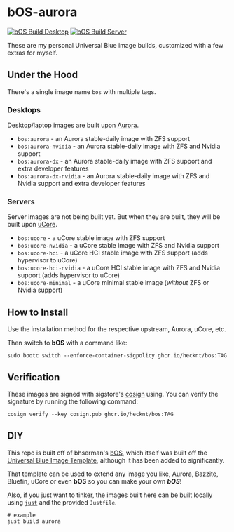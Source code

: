 # bOS-aurora

[![bOS Build Desktop](https://github.com/hecknt/bos/actions/workflows/build-desktop.yml/badge.svg)](https://github.com/hecknt/bos/actions/workflows/build-desktop.yml)
[![bOS Build Server](https://github.com/hecknt/bos/actions/workflows/build-server.yml/badge.svg)](https://github.com/hceknt/bos/actions/workflows/build-server.yml)

These are my personal Universal Blue image builds, customized with a few extras for myself.

## Under the Hood

There's a single image name `bos` with multiple tags.


### Desktops

Desktop/laptop images are built upon [Aurora](https://github.com/ublue-os/aurora).

- `bos:aurora` - an Aurora stable-daily image with ZFS support
- `bos:aurora-nvidia` - an Aurora stable-daily image with ZFS and Nvidia support
- `bos:aurora-dx` - an Aurora stable-daily image with ZFS support and extra developer features
- `bos:aurora-dx-nvidia` - an Aurora stable-daily image with ZFS and Nvidia support and extra developer features

### Servers

Server images are not being built yet. But when they are built, they will be built upon [uCore](https://github.com/ublue-os/ucore).

- `bos:ucore` - a uCore stable image with ZFS support
- `bos:ucore-nvidia` - a uCore stable image with ZFS and Nvidia support
- `bos:ucore-hci` - a uCore HCI stable image with ZFS support (adds hypervisor to uCore)
- `bos:ucore-hci-nvidia` - a uCore HCI stable image with ZFS and Nvidia support (adds hypervisor to uCore)
- `bos:ucore-minimal` - a uCore minimal stable image (*without* ZFS or Nvidia support)

## How to Install

Use the installation method for the respective upstream, Aurora, uCore, etc.

Then switch to **bOS** with a command like:

```
sudo bootc switch --enforce-container-sigpolicy ghcr.io/hecknt/bos:TAG
```

## Verification

These images are signed with sigstore's [cosign](https://docs.sigstore.dev/cosign/overview/) using. You can verify the signature by running the following command:

```
cosign verify --key cosign.pub ghcr.io/hecknt/bos:TAG
```

## DIY

This repo is built off of bhserman's [bOS](https://github.com/bhserman/bos), which itself was built off the [Universal Blue Image Template](https://github.com/ublue-os/image-template), although it has been added to significantly.

That template can be used to extend any image you like, Aurora, Bazzite, Bluefin, uCore or even **bOS** so you can make your own ***bOS***!

Also, if you just want to tinker, the images built here can be built locally using [`just`](https://just.systems/) and the provided `Justfile`.

```
# example
just build aurora
```
